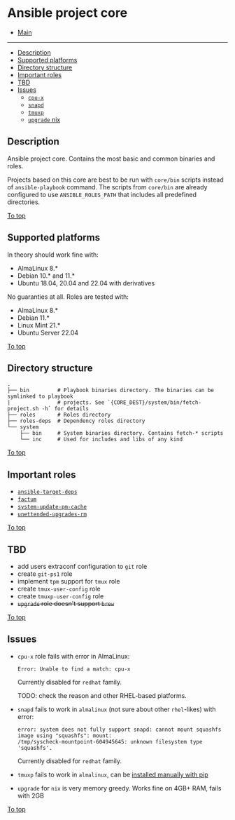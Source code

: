 # <a id="top"></a>Ansible project core

* [Main](../readme.md)
---
* [Description](#description)
* [Supported platforms](#supported-platforms)
* [Directory structure](#directory-structure)
* [Important roles](#important-roles)
* [TBD](#tbd)
* [Issues](#issues)
  * [`cpu-x`](#issues-cpu-x)
  * [`snapd`](#issues-snapd)
  * [`tmuxp`](#issues-tmuxp)
  * [`upgrade` nix](#issues-upgrade-nix)

## Description

Ansible project core. Contains the most basic and common binaries and roles.

Projects based on this core are best to be run with `core/bin` scripts instead of `ansible-playbook` command. The scripts from `core/bin` are already configured to use `ANSIBLE_ROLES_PATH` that includes all predefined directories.

[To top]

## Supported platforms

In theory should work fine with:

* AlmaLinux 8.*
* Debian 10.* and 11.*
* Ubuntu 18.04, 20.04 and 22.04 with derivatives

No guaranties at all. Roles are tested with:

* AlmaLinux 8.*
* Debian 11.*
* Linux Mint 21.*
* Ubuntu Server 22.04

[To top]

## Directory structure

```
.
├── bin         # Playbook binaries directory. The binaries can be symlinked to playbook
|               # projects. See `{CORE_DEST}/system/bin/fetch-project.sh -h` for details
├── roles       # Roles directory
├── roles-deps  # Dependency roles directory
└── system
    ├── bin     # System binaries directory. Contains fetch-* scripts
    └── inc     # Used for includes and libs of any kind
```

[To top]

## Important roles

* [`ansible-target-deps`](roles/ansible-target-deps/readme.md)
* [`factum`](roles/factum/readme.md)
* [`system-update-pm-cache`](roles/system-update-pm-cache/readme.md)
* [`unettended-upgrades-rm`](roles/unettended-upgrades-rm/readme.md)

[To top]

## TBD

* add users extraconf configuration to `git` role
* create `git-ps1` role
* implement `tpm` support for `tmux` role
* create `tmux-user-config` role
* create `tmuxp-user-config` role
* ~~`upgrade` role doesn't support `brew`~~

[To top]

## Issues

* <a id="issues-cpu-x"></a>`cpu-x` role fails with error in AlmaLinux:

  ```
  Error: Unable to find a match: cpu-x
  ```

  Currently disabled for `redhat` family.
  
  TODO: check the reason and other RHEL-based platforms.
* <a id="issues-snapd"></a>`snapd` fails to work in `almalinux` (not sure about other `rhel`-likes) with error:

  ```
  error: system does not fully support snapd: cannot mount squashfs image using "squashfs": mount:
  /tmp/syscheck-mountpoint-604945645: unknown filesystem type 'squashfs'.
  ```

  Currently disabled for `redhat` family.
* <a id="issues-tmuxp"></a>`tmuxp` fails to work in `almalinux`, can be [installed manually with pip](https://github.com/tmux-python/tmuxp#installation)
* <a id="issues-upgrade-nix"></a>`upgrade` for `nix` is very memory greedy. Works fine on 4GB+ RAM, fails with 2GB

[To top]

[To top]: #top
